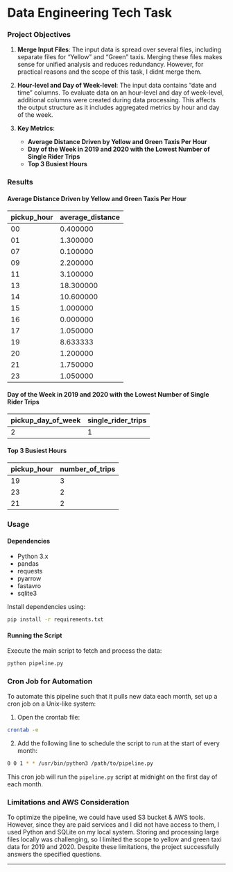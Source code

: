 
# Data Engineering Tech Task

### Project Objectives

1. **Merge Input Files**: The input data is spread over several files, including separate files for “Yellow” and “Green” taxis. Merging these files makes sense for unified analysis and reduces redundancy. However, for practical reasons and the scope of this task, I didnt merge them.

2. **Hour-level and Day of Week-level**: The input data contains “date and time” columns. To evaluate data on an hour-level and day of week-level, additional columns were created during data processing. This affects the output structure as it includes aggregated metrics by hour and day of the week.

3. **Key Metrics**:
   - **Average Distance Driven by Yellow and Green Taxis Per Hour**
   - **Day of the Week in 2019 and 2020 with the Lowest Number of Single Rider Trips**
   - **Top 3 Busiest Hours**

### Results

#### Average Distance Driven by Yellow and Green Taxis Per Hour

| pickup_hour | average_distance |
|-------------|------------------|
| 00          | 0.400000         |
| 01          | 1.300000         |
| 07          | 0.100000         |
| 09          | 2.200000         |
| 11          | 3.100000         |
| 13          | 18.300000        |
| 14          | 10.600000        |
| 15          | 1.000000         |
| 16          | 0.000000         |
| 17          | 1.050000         |
| 19          | 8.633333         |
| 20          | 1.200000         |
| 21          | 1.750000         |
| 23          | 1.050000         |

#### Day of the Week in 2019 and 2020 with the Lowest Number of Single Rider Trips

| pickup_day_of_week | single_rider_trips |
|--------------------|--------------------|
| 2                  | 1                  |

#### Top 3 Busiest Hours

| pickup_hour | number_of_trips |
|-------------|-----------------|
| 19          | 3               |
| 23          | 2               |
| 21          | 2               |

### Usage

#### Dependencies

- Python 3.x
- pandas
- requests
- pyarrow
- fastavro
- sqlite3

Install dependencies using:

```bash
pip install -r requirements.txt
```

#### Running the Script

Execute the main script to fetch and process the data:

```bash
python pipeline.py
```

### Cron Job for Automation

To automate this pipeline such that it pulls new data each month, set up a cron job on a Unix-like system:

1. Open the crontab file:

```bash
crontab -e
```

2. Add the following line to schedule the script to run at the start of every month:

```bash
0 0 1 * * /usr/bin/python3 /path/to/pipeline.py
```

This cron job will run the `pipeline.py` script at midnight on the first day of each month.

### Limitations and AWS Consideration

To optimize the pipeline, we could have used S3 bucket & AWS tools. However, since they are paid services and I did not have access to them, I used Python and SQLite on my local system. Storing and processing large files locally was challenging, so I limited the scope to yellow and green taxi data for 2019 and 2020. Despite these limitations, the project successfully answers the specified questions.

---

